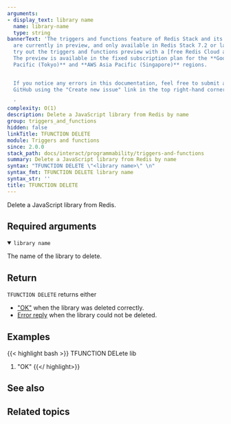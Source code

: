 ```yaml
---
arguments:
- display_text: library name
  name: library-name
  type: string
bannerText: 'The triggers and functions feature of Redis Stack and its documentation
  are currently in preview, and only available in Redis Stack 7.2 or later. You can
  try out the triggers and functions preview with a [free Redis Cloud account](https://redis.com/try-free/?utm_source=redisio&utm_medium=referral&utm_campaign=2023-09-try_free&utm_content=cu-redis_cloud_users).
  The preview is available in the fixed subscription plan for the **Google Cloud Asia
  Pacific (Tokyo)** and **AWS Asia Pacific (Singapore)** regions.


  If you notice any errors in this documentation, feel free to submit an issue to
  GitHub using the "Create new issue" link in the top right-hand corner of this page.

  '
complexity: O(1)
description: Delete a JavaScript library from Redis by name
group: triggers_and_functions
hidden: false
linkTitle: TFUNCTION DELETE
module: Triggers and functions
since: 2.0.0
stack_path: docs/interact/programmability/triggers-and-functions
summary: Delete a JavaScript library from Redis by name
syntax: "TFUNCTION DELETE \"<library name>\" \n"
syntax_fmt: TFUNCTION DELETE library name
syntax_str: ''
title: TFUNCTION DELETE
---
```


Delete a JavaScript library from Redis.

## Required arguments

<details open>
<summary><code>library name</code></summary>

The name of the library to delete.
</details>

## Return

`TFUNCTION DELETE` returns either

* ["OK"](/docs/reference/protocol-spec/#resp-simple-strings) when the library was deleted correctly.
* [Error reply](/docs/reference/protocol-spec/#resp-errors) when the library could not be deleted.

## Examples

{{< highlight bash >}}
TFUNCTION DELete lib
1) "OK"
{{</ highlight>}}

## See also

## Related topics
